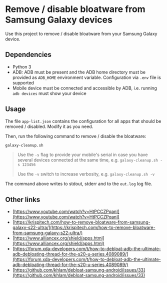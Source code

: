 # Remove / disable bloatware from Samsung Galaxy devices

Use this project to remove / disable bloatware from your Samsung Galaxy device.

## Dependencies

- Python 3
- ADB: ADB must be present and the ADB home directory must be provided as `ADB_HOME` environment variable. Configuration via `.env` file is supported
- Mobile device must be connected and accessible by ADB, i.e. running `adb devices` must show your device

## Usage

The file `app-list.json` contains the configuration for all apps that should be removed / disabled. Modify it as you need.

Then, run the following command to remove / disable the bloatware:

```bash
galaxy-cleanup.sh
```

> Use the `-s` flag to provide your mobile's serial in case you have several devices connected at the same time, e.g. `galaxy-cleanup.sh -s 123456`
>
> Use the `-v` switch to increase verbosity, e.g. `galaxy-cleanup.sh -v`

The command above writes to stdout, stderr and to the `out.log` log file.

## Other links

- [https://www.youtube.com/watch?v=HtPCCZPqanI](https://www.youtube.com/watch?v=HtPCCZPqanI)
- [https://krispitech.com/how-to-remove-bloatware-from-samsung-galaxy-s22-ultra/](https://krispitech.com/how-to-remove-bloatware-from-samsung-galaxy-s22-ultra/)
- [https://www.alliancex.org/shield/apps.html](https://www.alliancex.org/shield/apps.html)
- [https://forum.xda-developers.com/t/how-to-debloat-adb-the-ultimate-adb-debloating-thread-for-the-s20-u-series.4089089/](https://forum.xda-developers.com/t/how-to-debloat-adb-the-ultimate-adb-debloating-thread-for-the-s20-u-series.4089089/)
- [https://github.com/khlam/debloat-samsung-android/issues/33](https://github.com/khlam/debloat-samsung-android/issues/33)
